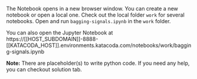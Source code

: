 The Notebook opens in a new browser window. You can create a new notebook or open a local one. Check out the local folder `work` for several notebooks. Open and run `bagging-signals.ipynb` in the `work` folder.

You can also open the Jupyter Notebook at https://[[HOST_SUBDOMAIN]]-8888-[[KATACODA_HOST]].environments.katacoda.com/notebooks/work/bagging-signals.ipynb

**Note:**
There are placeholder(s) to write python code. If you need any help, you can checkout solution tab.